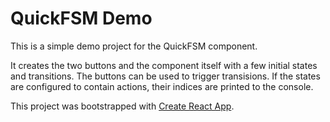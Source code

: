 # QuickFSM Demo

This is a simple demo project for the QuickFSM component.

It creates the two buttons and the component itself with a few initial states and transitions.
The buttons can be used to trigger transisions.
If the states are configured to contain actions, their indices are printed to the console.

This project was bootstrapped with [Create React App](https://github.com/facebook/create-react-app).